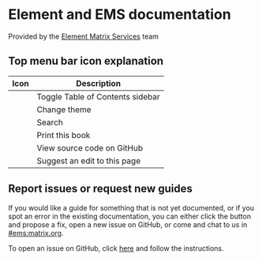 # Element and EMS documentation

Provided by the [Element Matrix Services](https://ems.element.io/) team

## Top menu bar icon explanation

| Icon                              | Description                      |
| --------------------------------- | -------------------------------- |
| <i class="fa fa-bars"></i>        | Toggle Table of Contents sidebar |
| <i class="fa fa-paint-brush"></i> | Change theme                     |
| <i class="fa fa-search"></i>      | Search                           |
| <i class="fa fa-print"></i>       | Print this book                  |
| <i class="fa fa-github"></i>      | View source code on GitHub       |
| <i class="fa fa-edit"></i>        | Suggest an edit to this page     |

## Report issues or request new guides

If you would like a guide for something that is not yet documented, or if you spot an error in the existing documentation, you can either click the <i class="fa fa-edit"></i> button and propose a fix, open a new issue on GitHub, or come and chat to us in [#ems:matrix.org](https://matrix.to/#/#ems:matrix.org).

To open an issue on GitHub, click [here](https://github.com/vector-im/ems-docs/issues/new/choose) and follow the instructions.

